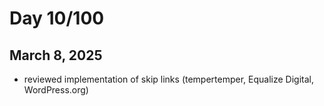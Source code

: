 # Day 10/100
## March 8, 2025

- reviewed implementation of skip links (tempertemper, Equalize Digital, WordPress.org)